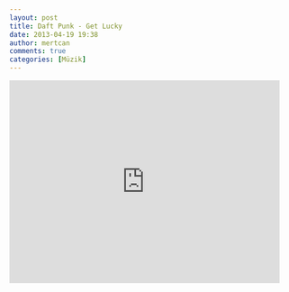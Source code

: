 ```yaml
---
layout: post
title: Daft Punk - Get Lucky
date: 2013-04-19 19:38
author: mertcan
comments: true
categories: [Müzik]
---
```

<iframe allowfullscreen="" frameborder="0" height="360" src="http://www.youtube.com/embed/M7VTByl6WqA" width="480"></iframe>

